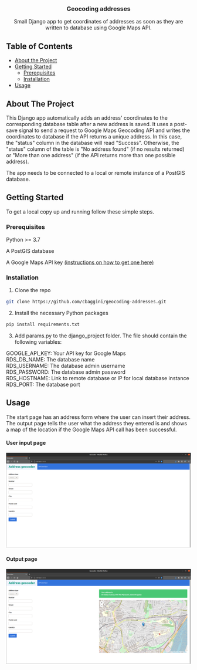 
<p align="center">

  <h3 align="center">Geocoding addresses </h3>

  <p align="center">
    Small Django app to get coordinates of addresses as soon as they are written to database using Google Maps API.
  </p>
</p>



<!-- TABLE OF CONTENTS -->
## Table of Contents

* [About the Project](#about-the-project)
* [Getting Started](#getting-started)
  * [Prerequisites](#prerequisites)
  * [Installation](#installation)
* [Usage](#usage)


<!-- ABOUT THE PROJECT -->
## About The Project

<p>This Django app automatically adds an address' coordinates to the corresponding database table after a new address is saved.
It uses a post-save signal to send a request to Google Maps Geocoding API and writes the coordinates to database if the API returns a unique address. In this case, the "status" column in the database will read "Success".
Otherwise, the "status" column of the table is "No address found" (if no results returned) or "More than one address" (if the API returns more than one possible address).</p>
<p>The app needs to be connected to a local or remote instance of a PostGIS database.</p>


<!-- GETTING STARTED -->
## Getting Started

To get a local copy up and running follow these simple steps.

### Prerequisites

Python >= 3.7<br>

A PostGIS database<br>

A Google Maps API key [(instructions on how to get one here)](https://developers.google.com/maps/documentation/javascript/get-api-key)


### Installation

1. Clone the repo
```sh
git clone https://github.com/cbaggini/geocoding-addresses.git
```
2. Install the necessary Python packages
```sh
pip install requirements.txt
```
3. Add params.py to the django_project folder. The file should contain the following variables: <br>

GOOGLE_API_KEY: Your API key for Google Maps <br>
RDS_DB_NAME: The database name <br>
RDS_USERNAME: The database admin username <br>
RDS_PASSWORD: The database admin password <br>
RDS_HOSTNAME: Link to remote database or IP for local database instance <br>
RDS_PORT: The database port

<!-- USAGE EXAMPLES -->
## Usage

The start page has an address form where the user can insert their address.
The output page tells the user what the address they entered is and shows a map of the location if the Google Maps API call has been successful.

#### User input page

![alt text](https://github.com/cbaggini/geocoding-addresses/blob/master/user_input.png?raw=true)

#### Output page

![alt text](https://github.com/cbaggini/geocoding-addresses/blob/master/output.png?raw=true)
